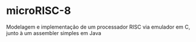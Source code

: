 # microRISC-8
Modelagem e implementação de um processador RISC via emulador em C, junto à um assembler simples em Java
